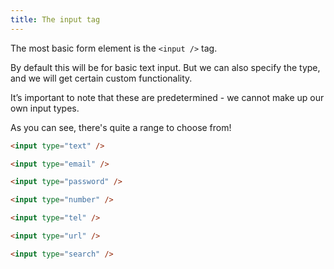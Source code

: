```yaml
---
title: The input tag
---
```



<div class="panels">
<div>

The most basic form element is the `<input />` tag.

By default this will be for basic text input. But we can also specify the type, and we will get certain custom functionality.

It’s important to note that these are predetermined - we cannot make up our own input types.

As you can see, there's quite a range to choose from!

</div>
<div>

~~~html
<input type="text" />

<input type="email" />

<input type="password" />

<input type="number" />

<input type="tel" />

<input type="url" />

<input type="search" />
~~~

</div>
</div>